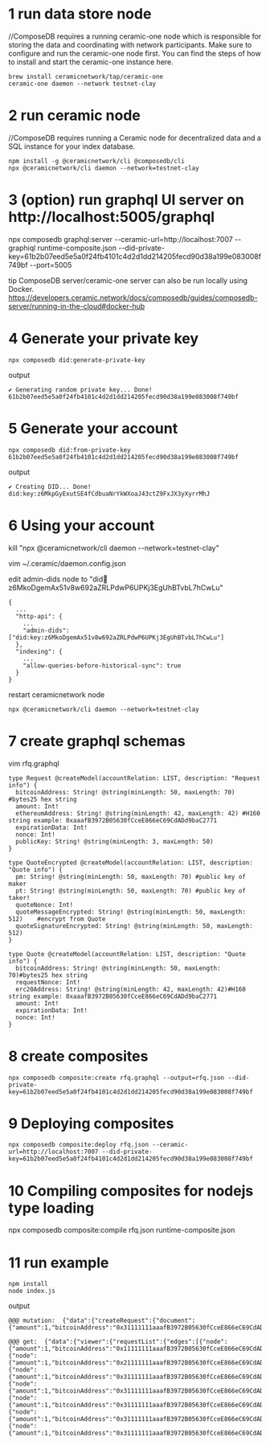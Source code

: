 
# 1 run data store node
//ComposeDB requires a running ceramic-one node which is responsible for storing the data and coordinating with network participants. Make sure to configure and run the ceramic-one node first. You can find the steps of how to install and start the ceramic-one instance here.
```
brew install ceramicnetwork/tap/ceramic-one
ceramic-one daemon --network testnet-clay
```

# 2 run ceramic node
//ComposeDB requires running a Ceramic node for decentralized data and a SQL instance for your index database.
```
npm install -g @ceramicnetwork/cli @composedb/cli
npx @ceramicnetwork/cli daemon --network=testnet-clay
```

# 3 (option) run graphql UI server on http://localhost:5005/graphql
npx composedb graphql:server --ceramic-url=http://localhost:7007 --graphiql runtime-composite.json --did-private-key=61b2b07eed5e5a0f24fb4101c4d2d1dd214205fecd90d38a199e083008f749bf --port=5005

tip
ComposeDB server/ceramic-one server can also be run locally using Docker.
https://developers.ceramic.network/docs/composedb/guides/composedb-server/running-in-the-cloud#docker-hub


# 4 Generate your private key
```
npx composedb did:generate-private-key
```

output
```
✔ Generating random private key... Done!
61b2b07eed5e5a0f24fb4101c4d2d1dd214205fecd90d38a199e083008f749bf
```

# 5 Generate your account
```
npx composedb did:from-private-key 61b2b07eed5e5a0f24fb4101c4d2d1dd214205fecd90d38a199e083008f749bf
```
output

```
✔ Creating DID... Done!
did:key:z6MkpGyExutSE4fCdbuaNrYkWXoaJ43ctZ9FxJX3yXyrrMhJ
```


# 6 Using your account
kill  "npx @ceramicnetwork/cli daemon --network=testnet-clay"

vim ~/.ceramic/daemon.config.json

edit admin-dids node to "did:key:z6MkoDgemAx51v8w692aZRLPdwP6UPKj3EgUhBTvbL7hCwLu"
```
{
  ...
  "http-api": {
    ...
    "admin-dids": ["did:key:z6MkoDgemAx51v8w692aZRLPdwP6UPKj3EgUhBTvbL7hCwLu"]
  },
  "indexing": {
    ...
    "allow-queries-before-historical-sync": true
  }
}

```

restart ceramicnetwork node
```
npx @ceramicnetwork/cli daemon --network=testnet-clay
```

# 7 create graphql schemas
vim rfq.graphql

```
type Request @createModel(accountRelation: LIST, description: "Request info") {
  bitcoinAddress: String! @string(minLength: 50, maxLength: 70) #bytes25 hex string
  amount: Int!
  ethereumAddress: String! @string(minLength: 42, maxLength: 42) #H160 string example: 0xaaafB3972B05630fCceE866eC69CdADd9baC2771
  expirationData: Int!
  nonce: Int!
  publicKey: String! @string(minLength: 3, maxLength: 50)
}

type QuoteEncrypted @createModel(accountRelation: LIST, description: "Quote info") {
  pm: String! @string(minLength: 50, maxLength: 70) #public key of maker
  pt: String! @string(minLength: 50, maxLength: 70) #public key of taker!
  quoteNonce: Int!
  quoteMessageEncrypted: String! @string(minLength: 50, maxLength: 512)    #encrypt from Quote
  quoteSignatureEncrypted: String! @string(minLength: 50, maxLength: 512)
}

type Quote @createModel(accountRelation: LIST, description: "Quote info") {
  bitcoinAddress: String! @string(minLength: 50, maxLength: 70)#bytes25 hex string
  requestNonce: Int!
  erc20Address: String! @string(minLength: 42, maxLength: 42)#H160 string example: 0xaaafB3972B05630fCceE866eC69CdADd9baC2771
  amount: Int!
  expirationData: Int!
  nonce: Int!
}
```

# 8 create composites
```
npx composedb composite:create rfq.graphql --output=rfq.json --did-private-key=61b2b07eed5e5a0f24fb4101c4d2d1dd214205fecd90d38a199e083008f749bf
```

# 9 Deploying composites
```
npx composedb composite:deploy rfq.json --ceramic-url=http://localhost:7007 --did-private-key=61b2b07eed5e5a0f24fb4101c4d2d1dd214205fecd90d38a199e083008f749bf

```

# 10 Compiling composites for nodejs type loading
npx composedb composite:compile rfq.json runtime-composite.json

# 11 run example
```
npm install
node index.js
```

output
```
@@@ mutation:  {"data":{"createRequest":{"document":{"amount":1,"bitcoinAddress":"0x31111111aaafB3972B05630fCceE866eC69CdADd9baC2771","ethereumAddress":"0xaaafB3972B05630fCceE866eC69CdADd9baC2771","expirationData":2,"nonce":3,"publicKey":"xxxx"}}}}

@@@ get:  {"data":{"viewer":{"requestList":{"edges":[{"node":{"amount":1,"bitcoinAddress":"0x11111111aaafB3972B05630fCceE866eC69CdADd9baC2771","ethereumAddress":"0xaaafB3972B05630fCceE866eC69CdADd9baC2771","expirationData":2,"id":"kjzl6kcym7w8y9cu6fdvewlybvzmezy2aal3hbk22p76x50sa2bfw2mui7tz3p0","nonce":3,"publicKey":"xxxx"},"cursor":"eyJ0eXBlIjoidGltZXN0YW1wIiwiaWQiOiJranpsNmtjeW03dzh5OWN1NmZkdmV3bHlidnptZXp5MmFhbDNoYmsyMnA3Nng1MHNhMmJmdzJtdWk3dHozcDAiLCJ2YWx1ZSI6MTcyMjkzNDUxMjUzNH0"},{"node":{"amount":1,"bitcoinAddress":"0x21111111aaafB3972B05630fCceE866eC69CdADd9baC2771","ethereumAddress":"0xaaafB3972B05630fCceE866eC69CdADd9baC2771","expirationData":2,"id":"kjzl6kcym7w8y5wp9515qk5meb5h1nbef2flpzy2x4c8wba1pgd8adnrresrw42","nonce":3,"publicKey":"xxxx"},"cursor":"eyJ0eXBlIjoidGltZXN0YW1wIiwiaWQiOiJranpsNmtjeW03dzh5NXdwOTUxNXFrNW1lYjVoMW5iZWYyZmxwenkyeDRjOHdiYTFwZ2Q4YWRucnJlc3J3NDIiLCJ2YWx1ZSI6MTcyMjkzNTAyMTgzN30"},{"node":{"amount":1,"bitcoinAddress":"0x31111111aaafB3972B05630fCceE866eC69CdADd9baC2771","ethereumAddress":"0xaaafB3972B05630fCceE866eC69CdADd9baC2771","expirationData":2,"id":"kjzl6kcym7w8y68jvupnijud9sb2hz5k4gi4dppsjvxi9jlxqyk8i1nchednrqj","nonce":3,"publicKey":"xxxx"},"cursor":"eyJ0eXBlIjoidGltZXN0YW1wIiwiaWQiOiJranpsNmtjeW03dzh5NjhqdnVwbmlqdWQ5c2IyaHo1azRnaTRkcHBzanZ4aTlqbHhxeWs4aTFuY2hlZG5ycWoiLCJ2YWx1ZSI6MTcyMjkzNTA0MTMwNH0"},{"node":{"amount":1,"bitcoinAddress":"0x31111111aaafB3972B05630fCceE866eC69CdADd9baC2771","ethereumAddress":"0xaaafB3972B05630fCceE866eC69CdADd9baC2771","expirationData":2,"id":"kjzl6kcym7w8y7wqfjzv4drgkgmfw3z9jzwi32e5my8xybv0h8zansfrlg95jrf","nonce":3,"publicKey":"xxxx"},"cursor":"eyJ0eXBlIjoidGltZXN0YW1wIiwiaWQiOiJranpsNmtjeW03dzh5N3dxZmp6djRkcmdrZ21mdzN6OWp6d2kzMmU1bXk4eHlidjBoOHphbnNmcmxnOTVqcmYiLCJ2YWx1ZSI6MTcyMjkzNTU0MjIxOX0"},{"node":{"amount":1,"bitcoinAddress":"0x31111111aaafB3972B05630fCceE866eC69CdADd9baC2771","ethereumAddress":"0xaaafB3972B05630fCceE866eC69CdADd9baC2771","expirationData":2,"id":"kjzl6kcym7w8y77h5s9j5xb25zu57jc51giwmjmlsalg8ngt8ord8d75r7zh1b0","nonce":3,"publicKey":"xxxx"},"cursor":"eyJ0eXBlIjoidGltZXN0YW1wIiwiaWQiOiJranpsNmtjeW03dzh5NzdoNXM5ajV4YjI1enU1N2pjNTFnaXdtam1sc2FsZzhuZ3Q4b3JkOGQ3NXI3emgxYjAiLCJ2YWx1ZSI6MTcyMjkzNjcyNzM0NH0"},{"node":{"amount":1,"bitcoinAddress":"0x31111111aaafB3972B05630fCceE866eC69CdADd9baC2771","ethereumAddress":"0xaaafB3972B05630fCceE866eC69CdADd9baC2771","expirationData":2,"id":"kjzl6kcym7w8y6lefavklxm9nt6qsvq5ygon8trfgv6i2w357dt6e4tkyw104kd","nonce":3,"publicKey":"xxxx"},"cursor":"eyJ0eXBlIjoidGltZXN0YW1wIiwiaWQiOiJranpsNmtjeW03dzh5NmxlZmF2a2x4bTludDZxc3ZxNXlnb244dHJmZ3Y2aTJ3MzU3ZHQ2ZTR0a3l3MTA0a2QiLCJ2YWx1ZSI6MTcyMjkzNjczODA4MH0"},{"node":{"amount":1,"bitcoinAddress":"0x31111111aaafB3972B05630fCceE866eC69CdADd9baC2771","ethereumAddress":"0xaaafB3972B05630fCceE866eC69CdADd9baC2771","expirationData":2,"id":"kjzl6kcym7w8y81kgnvu6lpirjrmdxx3jvdk7sg9h1iqg03awr3iwcbxdvp82z5","nonce":3,"publicKey":"xxxx"},"cursor":"eyJ0eXBlIjoidGltZXN0YW1wIiwiaWQiOiJranpsNmtjeW03dzh5ODFrZ252dTZscGlyanJtZHh4M2p2ZGs3c2c5aDFpcWcwM2F3cjNpd2NieGR2cDgyejUiLCJ2YWx1ZSI6MTcyMjkzNjc0NTU3MH0"}]}}}}
```